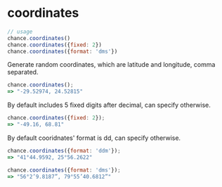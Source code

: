 # coordinates

```js
// usage
chance.coordinates()
chance.coordinates({fixed: 2})
chance.coordinates({format: 'dms'})
```

Generate random coordinates, which are latitude and longitude, comma separated.

```js
chance.coordinates();
=> "-29.52974, 24.52815"
```

By default includes 5 fixed digits after decimal, can specify otherwise.

```js
chance.coordinates({fixed: 2});
=> "-49.16, 68.81"
```

By default cooridnates' format is dd, can specify otherwise.

```js
chance.coordinates({format: 'ddm'});
=> "41°44.9592, 25°56.2622"
```

```js
chance.coordinates({format: 'dms'});
=> "56°2’9.8187”, 79°55’40.6812”"
```
